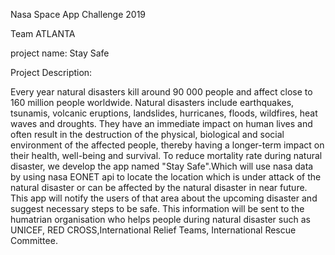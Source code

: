 Nasa Space App Challenge 2019

Team ATLANTA

project name: Stay Safe

Project Description:

Every year natural disasters kill around 90 000 people and affect close to 160 million people worldwide. Natural disasters include earthquakes, tsunamis, volcanic eruptions, landslides, hurricanes, floods, wildfires, heat waves and droughts. They have an immediate impact on human lives and often result in the destruction of the physical, biological and social environment of the affected people, thereby having a longer-term impact on their health, well-being and survival.
To reduce mortality rate during natural disaster, we develop the app named "Stay Safe".Which will use nasa data by using nasa EONET api to locate the location which is under attack of the natural disaster or can be affected by the natural disaster in near future. This app will notify the users of that area about the 
upcoming disaster and suggest necessary steps to be safe.
This information will be sent to the humatrian organisation who helps people during natural disaster such as UNICEF, RED CROSS,International Relief Teams, International Rescue Committee.
